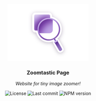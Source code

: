 <p align="center">
	<img src="https://raw.githubusercontent.com/Kirlovon/Zoomtastic/gh-pages/assets/logo.png" alt="Zoomtastic Logo" width="256">
</p>

<h3 align="center">Zoomtastic Page</h3>
<p align="center"><i>Website for tiny image zoomer!</i></p>

<p align="center">
	<img src="https://img.shields.io/github/license/Kirlovon/Zoomtastic.svg" alt="License">
	<img src="https://img.shields.io/github/last-commit/Kirlovon/Zoomtastic.svg" alt="Last commit">
	<img src="https://img.shields.io/npm/v/zoomtastic.svg" alt="NPM version">
</p>

